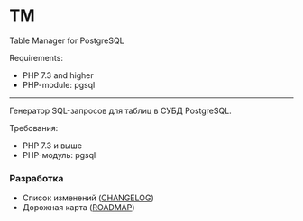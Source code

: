 # TM

Table Manager for PostgreSQL

Requirements: 
- PHP 7.3 and higher
- PHP-module: pgsql

-------------------------------------------------------------------------------------

Генератор SQL-запросов для таблиц в СУБД PostgreSQL.

Требования: 
- PHP 7.3 и выше
- PHP-модуль: pgsql

### Разработка
- Список изменений ([CHANGELOG](https://github.com/hharek/tm/wiki/CHANGELOG))
- Дорожная карта ([ROADMAP](https://github.com/hharek/tm/wiki/ROADMAP))

